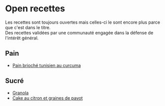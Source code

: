 # Open recettes

Les recettes sont toujours ouvertes mais celles-ci le sont encore plus parce que c'est dans le titre.  
Des recettes validées par une communauté engagée dans la défense de l'intérêt général.


## Pain

* [Pain brioché tunisien au curcuma](./pain_brioche_tunisien_curcuma.md)

## Sucré

* [Granola](./granola.md)
* [Cake au citron et graines de pavot](cake_citron_pavot.md)
